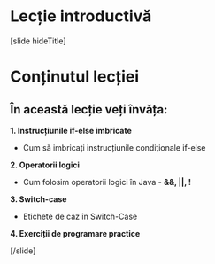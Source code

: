 # Lecție introductivă
[slide hideTitle]

# Conținutul lecției

## În această lecție veți învăța:

**1. Instrucțiunile if-else imbricate**

- Cum să imbricați instrucțiunile condiționale if-else 

**2. Operatorii logici**

- Cum folosim operatorii logici în  Java - **&&, ||, !**

**3. Switch-case**

- Etichete de caz în Switch-Case

**4. Exerciții de programare practice**

[/slide]